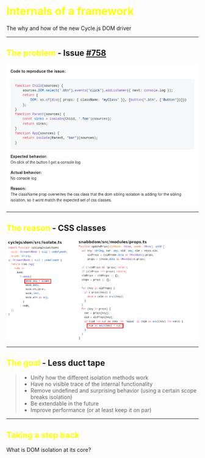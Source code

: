 # <span class="yellow">Internals of a framework</span>

<style>
.yellow {
    color: yellow;
}
</style>



The why and how of the new Cycle.js DOM driver

----

## <span class="yellow">The problem</span> - Issue [#758](https://github.com/cyclejs/cyclejs/issues/758)

![](images/issue_758.png)

----

## <span class="yellow">The reason</span> - CSS classes

![](images/reason.png)

----

## <span class="yellow">The goal</span> - Less duct tape

> - Unify how the different isolation methods work
> - Have no visible trace of the internal functionality
> - Remove undefined and surprising behavior (using a certain scope breaks isolation)
> - Be extendable in the future
> - Improve performance (or at least keep it on par)

----

## <span class="yellow">Taking a step back</span>

What is DOM isolation at its core?
